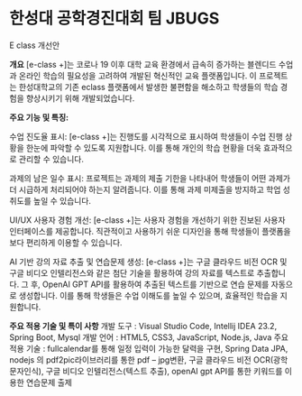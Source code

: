 # 한성대 공학경진대회 팀 JBUGS
E class 개선안

**개요**
[e-class +]는 코로나 19 이후 대학 교육 환경에서 급속히 증가하는 블렌디드 수업과 온라인 학습의 필요성을 고려하여 개발된 혁신적인 교육 플랫폼입니다. 이 프로젝트는 한성대학교의 기존 eclass 플랫폼에서 발생한 불편함을 해소하고 학생들의 학습 경험을 향상시키기 위해 개발되었습니다.

**주요 기능 및 특징:**

수업 진도율 표시: [e-class +]는 진행도를 시각적으로 표시하여 학생들이 수업 진행 상황을 한눈에 파악할 수 있도록 지원합니다. 이를 통해 개인의 학습 현황을 더욱 효과적으로 관리할 수 있습니다.

과제의 남은 일수 표시: 프로젝트는 과제의 제출 기한을 나타내어 학생들이 어떤 과제가 더 시급하게 처리되어야 하는지 알려줍니다. 이를 통해 과제 미제출을 방지하고 학업 성취도를 높일 수 있습니다.

UI/UX 사용자 경험 개선: [e-class +]는 사용자 경험을 개선하기 위한 진보된 사용자 인터페이스를 제공합니다. 직관적이고 사용하기 쉬운 디자인을 통해 학생들이 플랫폼을 보다 편리하게 이용할 수 있습니다.

AI 기반 강의 자료 추출 및 연습문제 생성: [e-class +]는 구글 클라우드 비전 OCR 및 구글 비디오 인텔리전스와 같은 첨단 기술을 활용하여 강의 자료를 텍스트로 추출합니다. 그 후, OpenAI GPT API를 활용하여 추출된 텍스트를 기반으로 연습 문제를 자동으로 생성합니다. 이를 통해 학생들은 수업 이해도를 높일 수 있으며, 효율적인 학습을 지원합니다.

**주요 적용 기술 및 특이 사항**
개발 도구 : Visual Studio Code, Intellij IDEA 23.2, Spring Boot, Mysql
개발 언어 : HTML5, CSS3, JavaScript, Node.js, Java
주요 적용 기술 : fullcalendar를 통해 일정 입력이 가능한 달력을 구현, Spring Data JPA,
nodejs 의 pdf2pic라이브러리를 통한 pdf – jpg변환, 구글 클라우드 비전 OCR(광학문자인식), 구글 비디오 인텔리전스(텍스트 추출), openAI gpt API를 통한 키워드를 이용한 연습문제 출제

